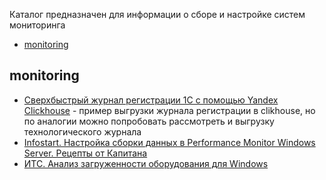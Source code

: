 
Каталог предназначен для информации о сборе и настройке систем мониторинга

- [monitoring](#monitoring)

## monitoring

- [Сверхбыстрый журнал регистрации 1C с помощью Yandex Clickhouse](https://github.com/EvilBeaver/CllickHousePlayground) - пример выгрузки журнала регистрации в clikhouse, но по аналогии можно попробовать рассмотреть и выгрузку технологического журнала
- [Infostart. Настройка сборки данных в Performance Monitor Windows Server. Рецепты от Капитана](https://infostart.ru/1c/articles/1437774/)
- [ИТС. Анализ загруженности оборудования для Windows](https://its.1c.ru/db/metod8dev#content:5838:hdoc)